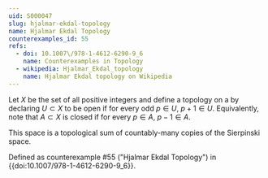 ```yaml
---
uid: S000047
slug: hjalmar-ekdal-topology
name: Hjalmar Ekdal Topology
counterexamples_id: 55
refs:
  - doi: 10.1007\/978-1-4612-6290-9_6
    name: Counterexamples in Topology
  - wikipedia: Hjalmar_Ekdal_topology
    name: Hjalmar Ekdal topology on Wikipedia
---
```

Let $X$ be the set of all positive integers and define a topology on a by declaring $U \subset X$ to be open if for every odd $p \in U$, $p+1 \in U$. Equivalently, note that $A \subset X$ is closed if for every $p \in A$, $p-1 \in A$.

This space is a topological sum of countably-many copies of the Sierpinski
space.

Defined as counterexample #55 ("Hjalmar Ekdal Topology")
in {{doi:10.1007\/978-1-4612-6290-9_6}}.



<!-- [[Proof of Topology]]
1. Note that $X$ contains all positive integers thus every integer $p$ is in $X$ thus $X$ is open. See that $\emptyset$ contains no integers therefore $\emptyset$ satisfies the condition vacuously therefore it is open.

2. Let $\left\{U_i | i \in I \right\}$ be an arbitrary collection of open sets. Consider any odd $p \in \bigcup\limits_{i \in I} U_i$ since every $U_i$ is open this means $p+1$ is also in the union therefore the union is open.

3. Given any intersection $\bigcap\limits_{n=1}^N U_n$ with $U_n$ an open set and $N \in \mathbb{N}$. Given an odd $p \in \bigcap\limits_{n=1}^N U_n$ then $p \in U_n$ for all $n \leq N$. Thus by definition of open $p+1$ also exists in $U_n$ for all $n \leq N$ therefore $p+1 \in \bigcap\limits_{n=1}^N U_n$ thus $\bigcap\limits_{n=1}^N U_n$ is open. -->

